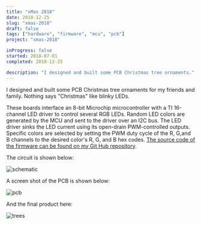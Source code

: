 ```yaml
---
title: "xMas 2018"
date: 2018-12-25
slug: "xmas-2018"
draft: false
tags: ["hardware", "firmware", "mcu", "pcb"]
project: "xmas-2018"

inProgress: false
started: 2018-07-01
completed: 2018-12-25

description: "I designed and built some PCB Christmas tree ornaments."
---
```


I designed and built some PCB Christmas tree ornaments for my friends and family. Nothing says "Christmas" like blinky LEDs. 

These boards interface an 8-bit Microchip microcontroller with a TI 16-channel LED driver to control several RGB LEDs. Random LED colors are generated by the MCU and sent to the driver over an I2C bus. The LED driver sinks the LED current using its open-drain PWM-controlled outputs. Specific colors are selected by setting the PWM duty cycle of the R, G,and B channels to the desired color's R, G, and B hex codes. [The source code of the firmware can be found on my Git Hub repository](https://github.com/bruthaearl/chrimbus/blob/master/src/chrimbus.X/main.c). 

The circuit is shown below:

![schematic][schematic]

A screen shot of the PCB is shown below:

![pcb][pcb]

And the final product here:

![trees][final]


[pcb]: /projects/xmas-2018/pcb.png "PCB"
[schematic]: /projects/xmas-2018/schematic.png "Schematic"
[final]: /projects/xmas-2018/trees.jpg "Final Product"